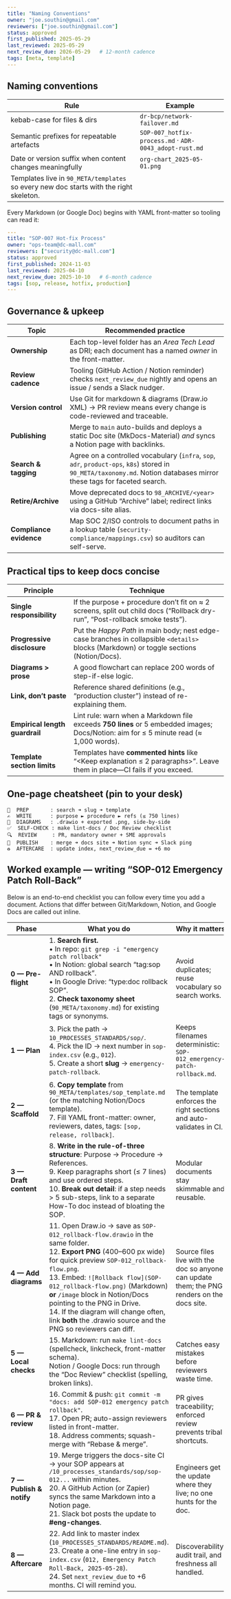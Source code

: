 ```yaml
---
title: "Naming Conventions"
owner: "joe.southin@gmail.com"
reviewers: ["joe.southin@gmail.com"]
status: approved
first_published: 2025-05-29
last_reviewed: 2025-05-29
next_review_due: 2026-05-29   # 12-month cadence
tags: [meta, template]
---
```


## Naming conventions

|Rule	|Example|
| ----------- | ------------------------------------ |
|kebab-case for files & dirs	|`dr-bcp/network-failover.md`|
|Semantic prefixes for repeatable artefacts	|`SOP-007_hotfix-process.md` · `ADR-0043_adopt-rust.md`|
|Date or version suffix when content changes meaningfully	|`org-chart_2025-05-01.png`|
|Templates live in `90_META/templates` so every new doc starts with the right skeleton.||

Every Markdown (or Google Doc) begins with YAML front-matter so tooling can read it:

```yaml linenums="1"
---
title: "SOP-007 Hot-fix Process"
owner: "ops-team@dc-mall.com"
reviewers: ["security@dc-mall.com"]
status: approved
first_published: 2024-11-03
last_reviewed: 2025-04-10
next_review_due: 2025-10-10   # 6-month cadence
tags: [sop, release, hotfix, production]
---
```
## Governance & upkeep

| Topic                   | Recommended practice                                                                                                                                                   |
| ----------------------- | ---------------------------------------------------------------------------------------------------------------------------------------------------------------------- |
| **Ownership**           | Each top-level folder has an *Area Tech Lead* as DRI; each document has a named *owner* in the front-matter.                                                           |
| **Review cadence**      | Tooling (GitHub Action / Notion reminder) checks `next_review_due` nightly and opens an issue / sends a Slack nudger.                                                  |
| **Version control**     | Use Git for markdown & diagrams (Draw\.io XML) → PR review means every change is code-reviewed and traceable.                                                          |
| **Publishing**          | Merge to `main` auto-builds and deploys a static Doc site (MkDocs-Material) *and* syncs a Notion page with backlinks.                                                  |
| **Search & tagging**    | Agree on a controlled vocabulary (`infra`, `sop`, `adr`, `product-ops`, `k8s`) stored in `90_META/taxonomy.md`. Notion databases mirror these tags for faceted search. |
| **Retire/Archive**      | Move deprecated docs to `98_ARCHIVE/<year>` using a GitHub “Archive” label; redirect links via docs-site alias.                                                        |
| **Compliance evidence** | Map SOC 2/ISO controls to document paths in a lookup table (`security-compliance/mappings.csv`) so auditors can self-serve.                                            |

## Practical tips to keep docs concise

| Principle                      | Technique                                                                                                                                 |
| ------------------------------ | ----------------------------------------------------------------------------------------------------------------------------------------- |
| **Single responsibility**      | If the purpose + procedure don’t fit on ≈ 2 screens, split out child docs (“Rollback dry-run”, “Post-rollback smoke tests”).              |
| **Progressive disclosure**     | Put the *Happy Path* in main body; nest edge-case branches in collapsible `<details>` blocks (Markdown) or toggle sections (Notion/Docs). |
| **Diagrams > prose**           | A good flowchart can replace 200 words of step-if-else logic.                                                                             |
| **Link, don’t paste**          | Reference shared definitions (e.g., “production cluster”) instead of re-explaining them.                                                  |
| **Empirical length guardrail** | Lint rule: warn when a Markdown file exceeds **750 lines** or 5 embedded images; Docs/Notion: aim for ≤ 5 minute read (≈ 1,000 words).    |
| **Template section limits**    | Templates have **commented hints** like “\<Keep explanation ≤ 2 paragraphs>”. Leave them in place—CI fails if you exceed.                 |

## One-page cheatsheet (pin to your desk)
```pgsql
🧭  PREP       : search ➜ slug ➜ template
✍️  WRITE      : purpose ► procedure ► refs (≤ 750 lines)
🎨  DIAGRAMS   : .drawio + exported .png, side-by-side
✅  SELF-CHECK : make lint-docs / Doc Review checklist
🔍  REVIEW     : PR, mandatory owner + SME approvals
🚀  PUBLISH    : merge ➜ docs site ➜ Notion sync ➜ Slack ping
♻️  AFTERCARE  : update index, next_review_due = +6 mo
```

## Worked example — writing “SOP-012 Emergency Patch Roll-Back”
Below is an end-to-end checklist you can follow every time you add a document.
Actions that differ between Git/Markdown, Notion, and Google Docs are called out inline.

| Phase                    | What you do                                                                                                                                                                                                                                                                                                                                                                                                                  | Why it matters                                                                              |
| ------------------------ | ---------------------------------------------------------------------------------------------------------------------------------------------------------------------------------------------------------------------------------------------------------------------------------------------------------------------------------------------------------------------------------------------------------------------------- | ------------------------------------------------------------------------------------------- |
| **0 — Pre-flight**       | 1. **Search first.**<br>  • In repo: `git grep -i "emergency patch rollback"`<br>  • In Notion: global search “tag\:sop AND rollback”.<br>  • In Google Drive: “type\:doc rollback SOP”.<br>2. **Check taxonomy sheet** (`90_META/taxonomy.md`) for existing tags or synonyms.                                                                                                                                               | Avoid duplicates; reuse vocabulary so search works.                                         |
| **1 — Plan**             | 3. Pick the path → `10_PROCESSES_STANDARDS/sop/`.<br>4. Pick the ID → next number in `sop-index.csv` (e.g., `012`).<br>5. Create a short **slug** → `emergency-patch-rollback`.                                                                                                                                                                                                                                              | Keeps filenames deterministic: `SOP-012_emergency-patch-rollback.md`.                       |
| **2 — Scaffold**         | 6. **Copy template** from `90_META/templates/sop_template.md` (or the matching Notion/Docs template).<br>7. Fill YAML front-matter: owner, reviewers, dates, tags: `[sop, release, rollback]`.                                                                                                                                                                                                                               | The template enforces the right sections and auto-validates in CI.                          |
| **3 — Draft content**    | 8. **Write in the rule-of-three structure**: Purpose → Procedure → References.<br>9. Keep paragraphs short (≤ 7 lines) and use ordered steps.<br>10. **Break out detail**: if a step needs > 5 sub-steps, link to a separate How-To doc instead of bloating the SOP.                                                                                                                                                         | Modular documents stay skimmable and reusable.                                              |
| **4 — Add diagrams**     | 11. Open Draw\.io → save as `SOP-012_rollback-flow.drawio` in the same folder.<br>12. **Export PNG** (400–600 px wide) for quick preview `SOP-012_rollback-flow.png`.<br>13. Embed: `![Rollback flow](SOP-012_rollback-flow.png)` (Markdown) **or** `/image` block in Notion/Docs pointing to the PNG in Drive.<br>14. If the diagram will change often, link **both** the .drawio source and the PNG so reviewers can diff. | Source files live with the doc so anyone can update them; the PNG renders on the docs site. |
| **5 — Local checks**     | 15. Markdown: run `make lint-docs` (spellcheck, linkcheck, front-matter schema).<br>   Notion / Google Docs: run through the “Doc Review” checklist (spelling, broken links).                                                                                                                                                                                                                                                | Catches easy mistakes before reviewers waste time.                                          |
| **6 — PR & review**      | 16. Commit & push: `git commit -m "docs: add SOP-012 emergency patch rollback"`.<br>17. Open PR; auto-assign reviewers listed in front-matter.<br>18. Address comments; squash-merge with “Rebase & merge”.                                                                                                                                                                                                                  | PR gives traceability; enforced review prevents tribal shortcuts.                           |
| **7 — Publish & notify** | 19. Merge triggers the docs-site CI → your SOP appears at `/10_processes_standards/sop/sop-012...` within minutes.<br>20. A GitHub Action (or Zapier) syncs the same Markdown into a Notion page.<br>21. Slack bot posts the update to **#eng-changes**.                                                                                                                                                                     | Engineers get the update where they live; no one hunts for the doc.                         |
| **8 — Aftercare**        | 22. Add link to master index (`10_PROCESSES_STANDARDS/README.md`).<br>23. Create a one-line entry in `sop-index.csv` (`012, Emergency Patch Roll-Back, 2025-05-28`).<br>24. Set `next_review_due` to +6 months. CI will remind you.                                                                                                                                                                                          | Discoverability, audit trail, and freshness all handled.                                    |

